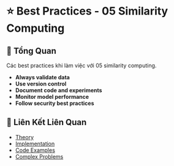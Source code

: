 # ⭐ Best Practices - 05 Similarity Computing

## 🎯 Tổng Quan

Các best practices khi làm việc với 05 similarity computing.

- **Always validate data**
- **Use version control**
- **Document code and experiments**
- **Monitor model performance**
- **Follow security best practices**

## 🔗 Liên Kết Liên Quan

- [Theory](./THEORY_05_similarity_computing.md)
- [Implementation](./IMPLEMENTATION_05_similarity_computing.md)
- [Code Examples](./CODE_EXAMPLES_05_similarity_computing.md)
- [Complex Problems](./COMPLEX_PROBLEMS.md)
